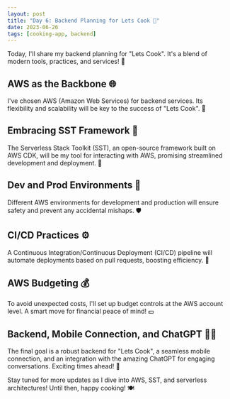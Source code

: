 ```yaml
---
layout: post
title: "Day 6: Backend Planning for Lets Cook 🍳"
date: 2023-06-26
tags: [cooking-app, backend]
---
```


Today, I'll share my backend planning for "Lets Cook". It's a blend of modern tools, practices, and services! 🚀

## AWS as the Backbone 🌐

I've chosen AWS (Amazon Web Services) for backend services. Its flexibility and scalability will be key to the success of "Lets Cook". 💪

## Embracing SST Framework 🧰

The Serverless Stack Toolkit (SST), an open-source framework built on AWS CDK, will be my tool for interacting with AWS, promising streamlined development and deployment. 🎁

## Dev and Prod Environments 🔧

Different AWS environments for development and production will ensure safety and prevent any accidental mishaps. 🛡️

## CI/CD Practices ⚙️

A Continuous Integration/Continuous Deployment (CI/CD) pipeline will automate deployments based on pull requests, boosting efficiency. 🚀

## AWS Budgeting 💰

To avoid unexpected costs, I'll set up budget controls at the AWS account level. A smart move for financial peace of mind! 💵

## Backend, Mobile Connection, and ChatGPT 📲💬

The final goal is a robust backend for "Lets Cook", a seamless mobile connection, and an integration with the amazing ChatGPT for engaging conversations. Exciting times ahead! 🥳

Stay tuned for more updates as I dive into AWS, SST, and serverless architectures! Until then, happy cooking! 🍽️
